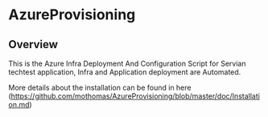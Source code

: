 # AzureProvisioning

## Overview

This is the  Azure Infra Deployment And Configuration Script for Servian techtest application, 
Infra and Application deployment  are Automated.

More details about the installation can be found in here (https://github.com/mothomas/AzureProvisioning/blob/master/doc/Installation.md) 

